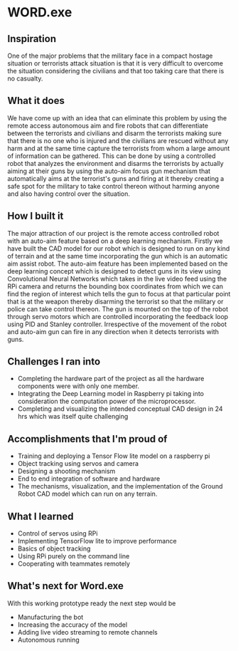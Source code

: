 # WORD.exe

## Inspiration
One of the major problems that the military face in a compact hostage situation or terrorists attack situation is that it is very difficult to overcome the situation considering the civilians and that too taking care that there is no casualty.

## What it does
We have come up with an idea that can eliminate this problem by using the remote access autonomous aim and fire robots that can differentiate between the terrorists and civilians and disarm the terrorists making sure that there is no one who is injured and the civilians are rescued without any harm and at the same time capture the terrorists from whom a large amount of information can be gathered. This can be done by using a controlled robot that analyzes the environment and disarms the terrorists by actually aiming at their guns by using the auto-aim focus gun mechanism that automatically aims at the terrorist's guns and firing at it thereby creating a safe spot for the military to take control thereon without harming anyone and also having control over the situation.

## How I built it
The major attraction of our project is the remote access controlled robot with an auto-aim feature based on a deep learning mechanism. Firstly we have built the CAD model for our robot which is designed to run on any kind of terrain and at the same time incorporating the gun which is an automatic aim assist robot. The auto-aim feature has been implemented based on the deep learning concept which is designed to detect guns in its view using Convolutional Neural Networks which takes in the live video feed using the RPi camera and returns the bounding box coordinates from which we can find the region of interest which tells the gun to focus at that particular point that is at the weapon thereby disarming the terrorist so that the military or police can take control thereon. The gun is mounted on the top of the robot through servo motors which are controlled incorporating the feedback loop using PID and Stanley controller. Irrespective of the movement of the robot and auto-aim gun can fire in any direction when it detects terrorists with guns. 

## Challenges I ran into
* Completing the hardware part of the project as all the hardware components were with only one member.
* Integrating the Deep Learning model in Raspberry pi taking into consideration the computation power of the microprocessor.
* Completing and visualizing the intended conceptual CAD design in 24 hrs which was itself quite challenging

## Accomplishments that I'm proud of
* Training and deploying a Tensor Flow lite model on a raspberry pi
* Object tracking using servos and camera
* Designing a shooting mechanism 
* End to end integration of software and hardware
* The mechanisms, visualization, and the implementation of the Ground Robot CAD model which can run on any terrain. 

## What I learned
* Control of servos using RPi
* Implementing TensorFlow lite to improve performance
* Basics of object tracking
* Using RPi purely on the command line
* Cooperating with teammates remotely

## What's next for Word.exe
With this working prototype ready the next step would be
* Manufacturing the bot
* Increasing the accuracy of the model
* Adding live video streaming to remote channels
* Autonomous running
